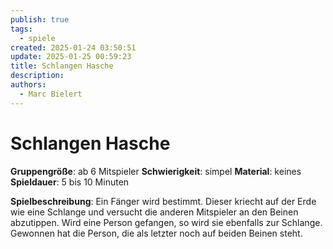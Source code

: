 ```yaml
---
publish: true
tags:
  - spiele
created: 2025-01-24 03:50:51
update: 2025-01-25 00:59:23
title: Schlangen Hasche
description: 
authors:
  - Marc Bielert
---
```


#  Schlangen Hasche

**Gruppengröße**: ab 6 Mitspieler
**Schwierigkeit**: simpel
**Material**: keines
**Spieldauer**: 5 bis 10 Minuten

**Spielbeschreibung**:
Ein Fänger wird bestimmt. Dieser kriecht auf der Erde wie eine Schlange und versucht die anderen Mitspieler an den Beinen abzutippen.
Wird eine Person gefangen, so wird sie ebenfalls zur Schlange.
Gewonnen hat die Person, die als letzter noch auf beiden Beinen steht.

